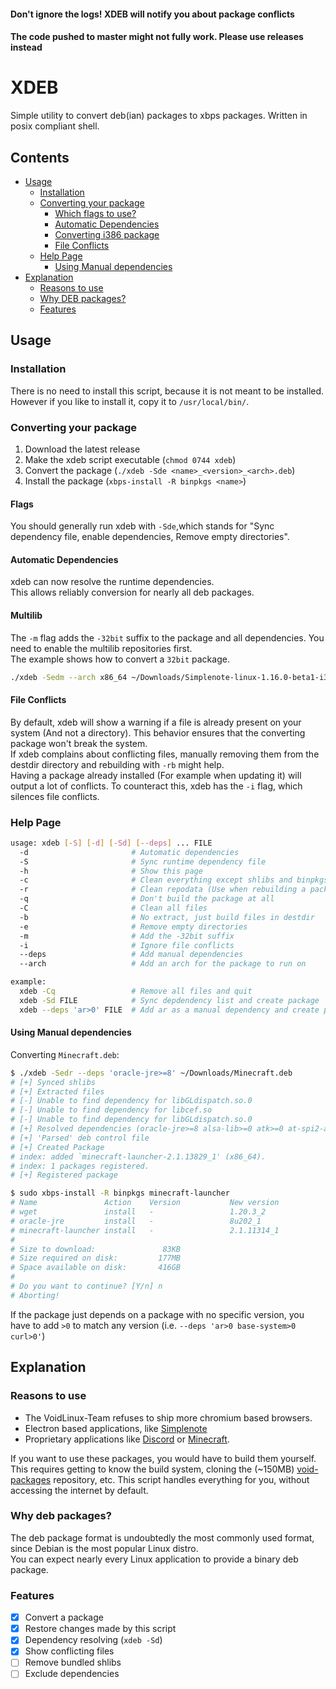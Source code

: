 #### Don't ignore the logs! XDEB will notify you about package conflicts
#### The code pushed to master might not fully work. Please use releases instead

# XDEB

Simple utility to convert deb(ian) packages to xbps packages. Written in posix compliant shell.

## Contents
 - [Usage](#Usage)
   - [Installation](#Installation)
   - [Converting your package](#Converting-your-package)
     - [Which flags to use?](#Flags)
     - [Automatic Dependencies](#Automatic-Dependencies)
     - [Converting i386 package](#Multilib)
     - [File Conflicts](#File-Conflicts)
   - [Help Page](#Help-Page)
     - [Using Manual dependencies](#Using-Manual-dependencies)
 - [Explanation](#Explanation)
   - [Reasons to use](#Reasons-to-use)
   - [Why DEB packages?](#Why-DEB-packages%3F)
   - [Features](#Features)

## Usage

### Installation
There is no need to install this script, because it is not meant to be installed.\
However if you like to install it, copy it to `/usr/local/bin/`.

### Converting your package
1. Download the latest release
2. Make the xdeb script executable (`chmod 0744 xdeb`)
3. Convert the package (`./xdeb -Sde <name>_<version>_<arch>.deb`)
4. Install the package (`xbps-install -R binpkgs <name>`)

#### Flags
You should generally run xdeb with `-Sde`,which stands for "Sync dependency file, enable dependencies, Remove empty directories".

#### Automatic Dependencies
xdeb can now resolve the runtime dependencies.\
This allows reliably conversion for nearly all deb packages.

#### Multilib
The `-m` flag adds the `-32bit` suffix to the package and all dependencies.
You need to enable the multilib repositories first.\
The example shows how to convert a `32bit` package.
```sh
./xdeb -Sedm --arch x86_64 ~/Downloads/Simplenote-linux-1.16.0-beta1-i386.deb
```

#### File Conflicts
By default, xdeb will show a warning if a file is already present on your system (And not a directory).
This behavior ensures that the converting package won't break the system.\
If xdeb complains about conflicting files,
manually removing them from the destdir directory and rebuilding with `-rb` might help.\
Having a package already installed (For example when updating it) will output a lot of conflicts.
To counteract this, xdeb has the `-i` flag, which silences file conflicts.

### Help Page
```sh
usage: xdeb [-S] [-d] [-Sd] [--deps] ... FILE
  -d                       # Automatic dependencies
  -S                       # Sync runtime dependency file
  -h                       # Show this page
  -c                       # Clean everything except shlibs and binpkgs
  -r                       # Clean repodata (Use when rebuilding a package)
  -q                       # Don't build the package at all
  -C                       # Clean all files
  -b                       # No extract, just build files in destdir
  -e                       # Remove empty directories
  -m                       # Add the -32bit suffix
  -i                       # Ignore file conflicts
  --deps                   # Add manual dependencies
  --arch                   # Add an arch for the package to run on

example:
  xdeb -Cq                 # Remove all files and quit
  xdeb -Sd FILE            # Sync depdendency list and create package
  xdeb --deps 'ar>0' FILE  # Add ar as a manual dependency and create package
```

#### Using Manual dependencies
Converting `Minecraft.deb`:
```sh
$ ./xdeb -Sedr --deps 'oracle-jre>=8' ~/Downloads/Minecraft.deb
# [+] Synced shlibs
# [+] Extracted files
# [-] Unable to find dependency for libGLdispatch.so.0
# [-] Unable to find dependency for libcef.so
# [-] Unable to find dependency for libGLdispatch.so.0
# [+] Resolved dependencies (oracle-jre>=8 alsa-lib>=0 atk>=0 at-spi2-atk>=0 at-spi2-core>=0 avahi-libs>=0 bzip2>=0 cairo>=0 dbus-glib>=0 dbus-libs>=0 expat>=0 fontconfig>=0 freetype>=0 fribidi>=0 GConf>=0 gdk-pixbuf>=0 glib>=0 glibc>=0 gmp>=0 gnutls>=0 graphite>=0 gtk+>=0 gtk+3>=0 libblkid>=0 libcups>=0 libdatrie>=0 libEGL>=0 libepoxy>=0 libffi>=0 libgcc>=0 libGL>=0 libglvnd>=0 libharfbuzz>=0 libidn2>=0 libmount>=0 libpcre>=0 libpng>=0 libstdc++>=0 libtasn1>=0 libthai>=0 libunistring>=0 libuuid>=0 libX11>=0 libXau>=0 libxcb>=0 libXcomposite>=0 libXcursor>=0 libXdamage>=0 libXdmcp>=0 libXext>=0 libXfixes>=0 libXi>=0 libXinerama>=0 libxkbcommon>=0 libXrandr>=0 libXrender>=0 libXScrnSaver>=0 libXtst>=0 nettle>=0 nspr>=0 nss>=0 p11-kit>=0 pango>=0 pixman>=0 wayland>=0 zlib>=0 )
# [+] 'Parsed' deb control file
# [+] Created Package
# index: added `minecraft-launcher-2.1.13829_1' (x86_64).
# index: 1 packages registered.
# [+] Registered package

$ sudo xbps-install -R binpkgs minecraft-launcher
# Name               Action    Version           New version            Download size
# wget               install   -                 1.20.3_2               - 
# oracle-jre         install   -                 8u202_1                82KB 
# minecraft-launcher install   -                 2.1.11314_1            - 
# 
# Size to download:               83KB
# Size required on disk:         177MB
# Space available on disk:       416GB
# 
# Do you want to continue? [Y/n] n
# Aborting!
```
If the package just depends on a package with no specific version, you have to add `>0` to match any version (i.e. `--deps 'ar>0 base-system>0 curl>0'`)

## Explanation
### Reasons to use
- The VoidLinux-Team refuses to ship more chromium based browsers.
- Electron based applications, like [Simplenote](https://simplenote.com/)
- Proprietary applications like [Discord](https://discord.gg) or [Minecraft](https://minecraft.net).

If you want to use these packages, you would have to build them yourself. This requires getting to know the build system, cloning the (~150MB) [void-packages](https://github.com/void-linux/void-packages) repository, etc.
This script handles everything for you, without accessing the internet by default.

### Why deb packages?
The deb package format is undoubtedly the most commonly used format, since Debian is the most popular Linux distro.\
You can expect nearly every Linux application to provide a binary deb package.

### Features
* [x] Convert a package
* [x] Restore changes made by this script
* [x] Dependency resolving (`xdeb -Sd`)
* [x] Show conflicting files
* [ ] Remove bundled shlibs
* [ ] Exclude dependencies
